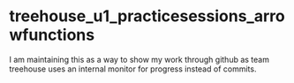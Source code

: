 # treehouse_u1_practicesessions_arrowfunctions
I am maintaining this as a way to show my work through github as team treehouse uses an internal monitor for progress instead of commits.